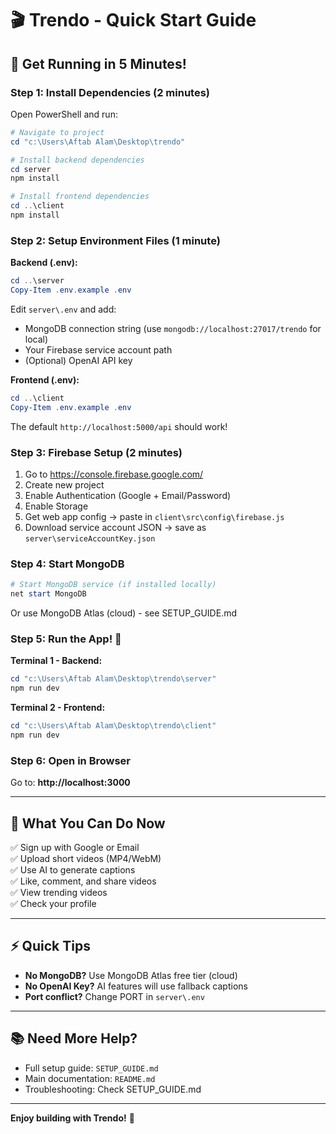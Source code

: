 # 🎬 Trendo - Quick Start Guide

## 🚀 Get Running in 5 Minutes!

### Step 1: Install Dependencies (2 minutes)

Open PowerShell and run:

```powershell
# Navigate to project
cd "c:\Users\Aftab Alam\Desktop\trendo"

# Install backend dependencies
cd server
npm install

# Install frontend dependencies
cd ..\client
npm install
```

### Step 2: Setup Environment Files (1 minute)

**Backend (.env):**
```powershell
cd ..\server
Copy-Item .env.example .env
```

Edit `server\.env` and add:
- MongoDB connection string (use `mongodb://localhost:27017/trendo` for local)
- Your Firebase service account path
- (Optional) OpenAI API key

**Frontend (.env):**
```powershell
cd ..\client
Copy-Item .env.example .env
```

The default `http://localhost:5000/api` should work!

### Step 3: Firebase Setup (2 minutes)

1. Go to https://console.firebase.google.com/
2. Create new project
3. Enable Authentication (Google + Email/Password)
4. Enable Storage
5. Get web app config → paste in `client\src\config\firebase.js`
6. Download service account JSON → save as `server\serviceAccountKey.json`

### Step 4: Start MongoDB

```powershell
# Start MongoDB service (if installed locally)
net start MongoDB
```

Or use MongoDB Atlas (cloud) - see SETUP_GUIDE.md

### Step 5: Run the App! 🎉

**Terminal 1 - Backend:**
```powershell
cd "c:\Users\Aftab Alam\Desktop\trendo\server"
npm run dev
```

**Terminal 2 - Frontend:**
```powershell
cd "c:\Users\Aftab Alam\Desktop\trendo\client"
npm run dev
```

### Step 6: Open in Browser

Go to: **http://localhost:3000**

---

## 🎯 What You Can Do Now

✅ Sign up with Google or Email  
✅ Upload short videos (MP4/WebM)  
✅ Use AI to generate captions  
✅ Like, comment, and share videos  
✅ View trending videos  
✅ Check your profile  

---

## ⚡ Quick Tips

- **No MongoDB?** Use MongoDB Atlas free tier (cloud)
- **No OpenAI Key?** AI features will use fallback captions
- **Port conflict?** Change PORT in `server\.env`

---

## 📚 Need More Help?

- Full setup guide: `SETUP_GUIDE.md`
- Main documentation: `README.md`
- Troubleshooting: Check SETUP_GUIDE.md

---

**Enjoy building with Trendo!** 🚀
